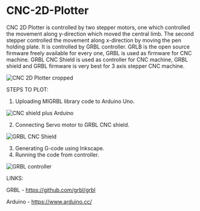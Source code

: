 # CNC-2D-Plotter

CNC 2D Plotter is controlled by two stepper motors, one which controlled the movement along y-direction which moved the central limb. The second stepper controlled the movement along x-direction by moving the pen holding plate. It is controlled by GRBL controller. GRLB is the open source firmware freely available for every one, GRBL is used as firmware for CNC machine. GRBL CNC Shield is used as controller for CNC machine, GRBL shield and GRBL firmware is very best for 3 axis stepper CNC machine.

![CNC 2D Plotter cropped](https://user-images.githubusercontent.com/73630123/115726845-b7e0f400-a3a0-11eb-9b8f-9738981e9e7a.jpg)

STEPS TO PLOT:
1. Uploading MIGRBL library code to Arduino Uno.

![CNC shield plus Arduino](https://user-images.githubusercontent.com/73630123/115726389-515bd600-a3a0-11eb-88c0-c97657db9bed.jpg)

2. Connecting Servo motor to GRBL CNC shield.
 
![GRBL CNC Shield](https://user-images.githubusercontent.com/73630123/115726462-60428880-a3a0-11eb-81be-7cf44f758b49.jpg)

3. Generating G-code using Inkscape.
4. Running the code from controller.

![GRBL controller](https://user-images.githubusercontent.com/73630123/115726494-66d10000-a3a0-11eb-8147-5a36360afa41.jpg)

LINKS: 

GRBL - https://github.com/grbl/grbl

Arduino - https://www.arduino.cc/
